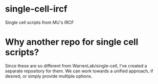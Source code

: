 # single-cell-ircf
Single cell scripts from MU's IRCF

# Why another repo for single cell scripts?
Since these are so different from WarrenLab/single-cell, I've created a separate repository for them. We can work towards a unified approach, if desired, or simply provide multiple options.
